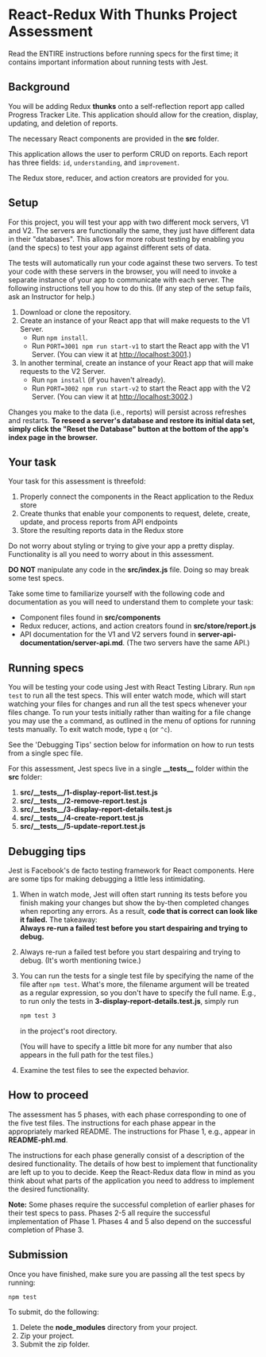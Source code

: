 # React-Redux With Thunks Project Assessment

Read the ENTIRE instructions before running specs for the first time; it
contains important information about running tests with Jest.

## Background

You will be adding Redux **thunks** onto a self-reflection report app called
Progress Tracker Lite. This application should allow for the creation,
display, updating, and deletion of reports.

The necessary React components are provided in the __src__ folder.

This application allows the user to perform CRUD on reports. Each report has
three fields: `id`, `understanding`, and `improvement`.

The Redux store, reducer, and action creators are provided for you.

## Setup

For this project, you will test your app with two different mock servers, V1 and
V2. The servers are functionally the same, they just have different data in
their "databases". This allows for more robust testing by enabling you (and the
specs) to test your app against different sets of data.

The tests will automatically run your code against these two servers. To test
your code with these servers in the browser, you will need to invoke a separate
instance of your app to communicate with each server. The following instructions
tell you how to do this. (If any step of the setup fails, ask an Instructor for
help.)

1. Download or clone the repository.
2. Create an instance of your React app that will make requests to the V1
   Server.
   - Run `npm install`.
   - Run `PORT=3001 npm run start-v1` to start the React app with the V1 Server.
     (You can view it at [http://localhost:3001].)
3. In another terminal, create an instance of your React app that will make
   requests to the V2 Server.
   - Run `npm install` (if you haven't already).
   - Run `PORT=3002 npm run start-v2` to start the React app with the V2 Server.
     (You can view it at [http://localhost:3002].)

Changes you make to the data (i.e., reports) will persist across refreshes and
restarts. **To reseed a server's database and restore its initial data set,
simply click the "Reset the Database" button at the bottom of the app's index
page in the browser.**

## Your task

Your task for this assessment is threefold:

1. Properly connect the components in the React application to the Redux store
2. Create thunks that enable your components to request, delete, create, update,
   and process reports from API endpoints
3. Store the resulting reports data in the Redux store

Do not worry about styling or trying to give your app a pretty display.
Functionality is all you need to worry about in this assessment.

**DO NOT** manipulate any code in the **src/index.js** file. Doing so may break
some test specs.

Take some time to familiarize yourself with the following code and documentation
as you will need to understand them to complete your task:

- Component files found in **src/components**
- Redux reducer, actions, and action creators found in **src/store/report.js**
- API documentation for the V1 and V2 servers found in
  __server-api-documentation/server-api.md__. (The two servers have the same
  API.)

## Running specs

You will be testing your code using Jest with React Testing Library. Run
`npm test` to run all the test specs. This will enter watch mode, which will
start watching your files for changes and run all the test specs whenever your
files change. To run your tests initially rather than waiting for a file change
you may use the `a` command, as outlined in the menu of options for running
tests manually. To exit watch mode, type `q` (or `^c`).

See the 'Debugging Tips' section below for information on how to run tests from
a single spec file.

For this assessment, Jest specs live in a single **\_\_tests\_\_** folder
within the **src** folder:

1. **src/\_\_tests\_\_/1-display-report-list.test.js**
2. **src/\_\_tests\_\_/2-remove-report.test.js**
3. **src/\_\_tests\_\_/3-display-report-details.test.js**
4. **src/\_\_tests\_\_/4-create-report.test.js**
5. **src/\_\_tests\_\_/5-update-report.test.js**

## Debugging tips

Jest is Facebook's de facto testing framework for React components. Here are
some tips for making debugging a little less intimidating.

1. When in watch mode, Jest will often start running its tests before you finish
   making your changes but show the by-then completed changes when reporting any
   errors. As a result, **code that is correct can look like it failed.** The
   takeaway:  
   **Always re-run a failed test before you start despairing and trying to
   debug.**

2. Always re-run a failed test before you start despairing and trying to
   debug. (It's worth mentioning twice.)
  
3. You can run the tests for a single test file by specifying the name of the
   file after `npm test`. What's more, the filename argument will be treated as
   a regular expression, so you don't have to specify the full name. E.g., to
   run only the tests in **3-display-report-details.test.js**, simply run

   ```sh
   npm test 3
   ```

   in the project's root directory.

   (You will have to specify a little bit more for any number that also appears
   in the full path for the test files.)

4. Examine the test files to see the expected behavior.

## How to proceed

The assessment has 5 phases, with each phase corresponding to one of the five
test files. The instructions for each phase appear in the appropriately marked
README. The instructions for Phase 1, e.g., appear in __README-ph1.md__.

The instructions for each phase generally consist of a description of the
desired functionality. The details of how best to implement that functionality
are left up to you to decide. Keep the React-Redux data flow in mind as you
think about what parts of the application you need to address to implement the
desired functionality.

**Note:** Some phases require the successful completion of earlier phases for
their test specs to pass. Phases 2-5 all require the successful implementation
of Phase 1. Phases 4 and 5 also depend on the successful completion of Phase 3.

## Submission

Once you have finished, make sure you are passing all the test specs by running:

```sh
npm test
```

To submit, do the following:

1. Delete the **node_modules** directory from your project.
2. Zip your project.
3. Submit the zip folder.

[http://localhost:3001]: http://localhost:3001
[http://localhost:3002]: http://localhost:3002
